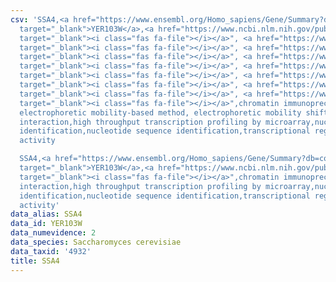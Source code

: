 ```yaml
---
csv: 'SSA4,<a href="https://www.ensembl.org/Homo_sapiens/Gene/Summary?db=core;g=YER103W"
  target="_blank">YER103W</a>,<a href="https://www.ncbi.nlm.nih.gov/pubmed/7651408"
  target="_blank"><i class="fas fa-file"></i></a>", <a href="https://www.ncbi.nlm.nih.gov/pubmed/8355706"
  target="_blank"><i class="fas fa-file"></i></a>", <a href="https://www.ncbi.nlm.nih.gov/pubmed/10411744"
  target="_blank"><i class="fas fa-file"></i></a>", <a href="https://www.ncbi.nlm.nih.gov/pubmed/15343339"
  target="_blank"><i class="fas fa-file"></i></a>", <a href="https://www.ncbi.nlm.nih.gov/pubmed/16926161"
  target="_blank"><i class="fas fa-file"></i></a>", <a href="https://www.ncbi.nlm.nih.gov/pubmed/17910533"
  target="_blank"><i class="fas fa-file"></i></a>", <a href="https://www.ncbi.nlm.nih.gov/pubmed/18070923"
  target="_blank"><i class="fas fa-file"></i></a>", <a href="https://www.ncbi.nlm.nih.gov/pubmed/24237754"
  target="_blank"><i class="fas fa-file"></i></a>",chromatin immunoprecipitation assay,
  electrophoretic mobility-based method, electrophoretic mobility shift assay,direct
  interaction,high throughput transcription profiling by microarray,nucleotide sequence
  identification,nucleotide sequence identification,transcriptional regulation,up-regulates
  activity

  SSA4,<a href="https://www.ensembl.org/Homo_sapiens/Gene/Summary?db=core;g=YER103W"
  target="_blank">YER103W</a>,<a href="https://www.ncbi.nlm.nih.gov/pubmed/15169889"
  target="_blank"><i class="fas fa-file"></i></a>",chromatin immunoprecipitation assay,direct
  interaction,high throughput transcription profiling by microarray,nucleotide sequence
  identification,nucleotide sequence identification,transcriptional regulation,up-regulates
  activity'
data_alias: SSA4
data_id: YER103W
data_numevidence: 2
data_species: Saccharomyces cerevisiae
data_taxid: '4932'
title: SSA4
---
```

